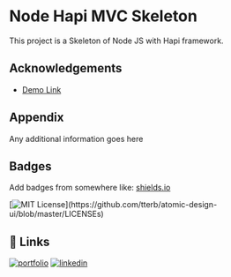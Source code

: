 
# Node Hapi MVC Skeleton

This project is a Skeleton of Node JS with Hapi framework.


## Acknowledgements

 - [Demo Link](https://awesomeopensource.com/project/elangosundar/awesome-README-templates)
  
## Appendix

Any additional information goes here

  
## Badges

Add badges from somewhere like: [shields.io](https://shields.io/)

[![MIT License](https://img.shields.io/apm/l/atomic-design-ui.svg?)](https://github.com/tterb/atomic-design-ui/blob/master/LICENSEs)

  
## 🔗 Links
[![portfolio](https://img.shields.io/badge/my_portfolio-000?style=for-the-badge&logo=ko-fi&logoColor=white)](https://yashrautela.github.io/profile/)
[![linkedin](https://img.shields.io/badge/linkedin-0A66C2?style=for-the-badge&logo=linkedin&logoColor=white)](https://www.linkedin.com/in/yashwant-rautela-5b531014b/)

  
